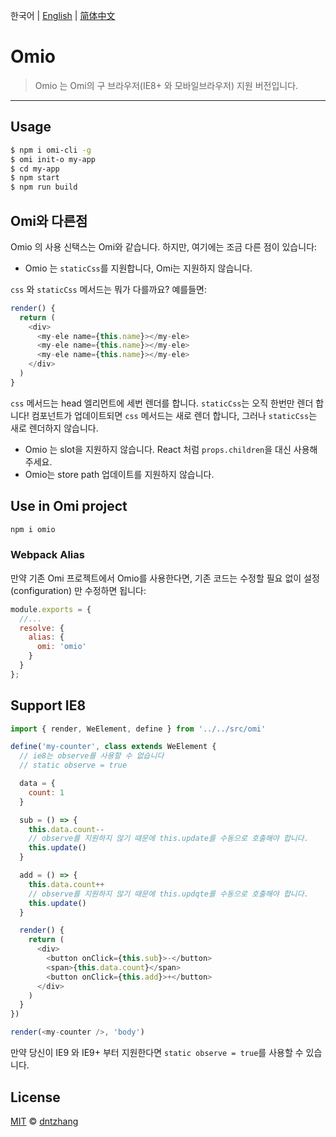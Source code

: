 한국어 | [English](./README.md) | [简体中文](./README.CN.md) 

# Omio

> Omio 는 Omi의 구 브라우저(IE8+ 와 모바일브라우저) 지원 버전입니다.

---

## Usage

```bash
$ npm i omi-cli -g             
$ omi init-o my-app   
$ cd my-app           
$ npm start                     
$ npm run build               
```

## Omi와 다른점

Omio 의 사용 신택스는 Omi와 같습니다. 하지만, 여기에는 조금 다른 점이 있습니다:

* Omio 는 `staticCss`를 지원합니다, Omi는 지원하지 않습니다.

`css` 와 `staticCss` 메서드는 뭐가 다를까요? 예를들면:

``` js
render() {
  return (
    <div>
      <my-ele name={this.name}></my-ele>
      <my-ele name={this.name}></my-ele>
      <my-ele name={this.name}></my-ele>
    </div>
  )
}
```

`css` 메서드는 head 엘리먼트에 세번 렌더를 합니다. `staticCss`는 오직 한번만 렌더 합니다!
컴포넌트가 업데이트되면 `css` 메서드는 새로 렌더 합니다, 그러나 `staticCss`는 새로 렌더하지 않습니다.

* Omio 는 slot을 지원하지 않습니다. React 처럼 `props.children`을 대신 사용해주세요.
* Omio는 store path 업데이트를 지원하지 않습니다.


## Use in Omi project

``` bash
npm i omio
```

### Webpack Alias

만약 기존 Omi 프로젝트에서 Omio를 사용한다면, 기존 코드는 수정할 필요 없이 설정(configuration) 만 수정하면 됩니다:

```js
module.exports = {
  //...
  resolve: {
    alias: {
      omi: 'omio'
    }
  }
};
```

## Support IE8

```js
import { render, WeElement, define } from '../../src/omi'

define('my-counter', class extends WeElement {
  // ie8는 observe를 사용할 수 없습니다
  // static observe = true

  data = {
    count: 1
  }

  sub = () => {
    this.data.count--
    // observe를 지원하지 않기 때문에 this.update를 수동으로 호출해야 합니다.
    this.update()
  }

  add = () => {
    this.data.count++
    // observe를 지원하지 않기 때문에 this.updqte를 수동으로 호출해야 합니다.
    this.update()
  }

  render() {
    return (
      <div>
        <button onClick={this.sub}>-</button>
        <span>{this.data.count}</span>
        <button onClick={this.add}>+</button>
      </div>
    )
  }
})

render(<my-counter />, 'body')
```

만약 당신이 IE9 와 IE9+ 부터 지원한다면 `static observe = true`를 사용할 수 있습니다.

## License

[MIT](https://github.com/Tencent/omi/blob/master/LICENSE) © [dntzhang](https://github.com/dntzhang)
